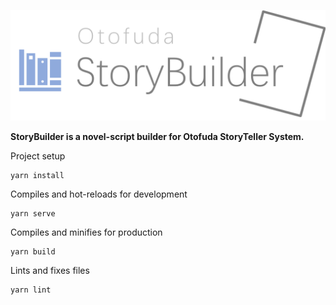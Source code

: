 ![StoryBuilder](logo_colored.png)

**StoryBuilder is a novel-script builder for Otofuda StoryTeller System.**

Project setup

```
yarn install
```

Compiles and hot-reloads for development

```
yarn serve
```

Compiles and minifies for production

```
yarn build
```

Lints and fixes files

```
yarn lint
```
